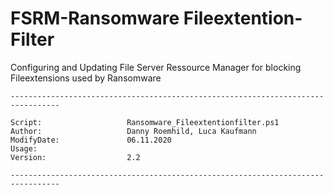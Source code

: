 # FSRM-Ransomware Fileextention-Filter
Configuring and Updating File Server Ressource Manager for blocking Fileextensions used by Ransomware

    ---------------------------------------------------------------------------------
                                                                                 
    Script:                   Ransomware_Fileextentionfilter.ps1                                      
    Author:                   Danny Roemhild, Luca Kaufmann
    ModifyDate:               06.11.2020                                                       
    Usage:        
    Version:                  2.2
                                                                                  
    ---------------------------------------------------------------------------------